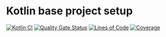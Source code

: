 # Kotlin base project setup
[![Kotlin CI](https://github.com/ashtanko/kotlin-app-template/actions/workflows/build.yml/badge.svg)](https://github.com/ashtanko/kotlin-app-template/actions/workflows/build.yml)
[![Quality Gate Status](https://sonarcloud.io/api/project_badges/measure?project=ashtanko_kotlin-app-template&metric=alert_status)](https://sonarcloud.io/dashboard?id=ashtanko_kotlin-app-template)
[![Lines of Code](https://sonarcloud.io/api/project_badges/measure?project=ashtanko_kotlin-app-template&metric=ncloc)](https://sonarcloud.io/dashboard?id=ashtanko_kotlin-app-template)
[![Coverage](https://sonarcloud.io/api/project_badges/measure?project=ashtanko_kotlin-app-template&metric=coverage)](https://sonarcloud.io/dashboard?id=ashtanko_kotlin-app-template)